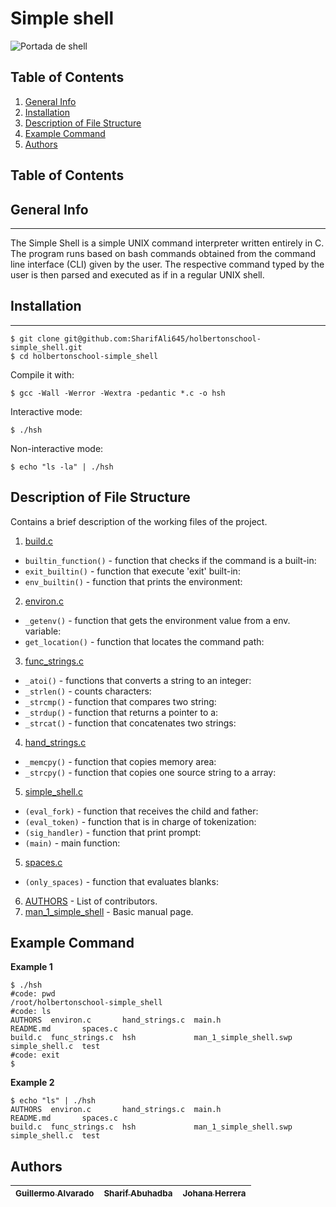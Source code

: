 # Simple shell

![Portada de shell](https://dotrungquan.info/wp-content/uploads/2021/07/shell-script.jpeg)

## Table of Contents
1. [General Info](#general-info)
2. [Installation](#installation)
3. [Description of File Structure](#description-of-file-structure)
4. [Example Command](#example-command)
5. [Authors](#authors)

## Table of Contents

## General Info
***
The Simple Shell is a simple UNIX command interpreter written entirely in C. The program runs based on bash commands obtained from the command line interface (CLI) given by the user. The respective command typed by the user is then parsed and executed as if in a regular UNIX shell.

## Installation
***
```
$ git clone git@github.com:SharifAli645/holbertonschool-simple_shell.git
$ cd holbertonschool-simple_shell
```
Compile it with:
```
$ gcc -Wall -Werror -Wextra -pedantic *.c -o hsh
```
Interactive mode:

```
$ ./hsh
```

Non-interactive mode:

```
$ echo "ls -la" | ./hsh
```

## Description of File Structure

Contains a brief description of the working files of the project.

1. [build.c](build.c)
  * ``builtin_function()`` - function that checks if the command is a built-in:
  * ``exit_builtin()`` - function that execute 'exit' built-in:
  * ``env_builtin()`` - function that prints the environment:
2. [environ.c](environ.c)
  * ``_getenv()`` - function that gets the environment value from a env. variable:
  * ``get_location()`` - function that locates the command path:
3. [func_strings.c](func_strings.c)
  * ``_atoi()`` - functions that converts a string to an integer:
  * ``_strlen()`` - counts characters:
  * ``_strcmp()`` - function that compares two string:
  * ``_strdup()`` - function that returns a pointer to a:
  * ``_strcat()`` - function that concatenates two strings:
4. [hand_strings.c](hand_strings.c)
  * ``_memcpy()`` - function that copies memory area:
  * ``_strcpy()`` - function that copies one source string to a array:
5. [simple_shell.c](simple_shell.c)
  * ``(eval_fork)`` - function that receives the child and father:
  * ``(eval_token)`` - function that is in charge of tokenization:
  * ``(sig_handler)`` - function that print prompt:
  * ``(main)`` - main function:
5. [spaces.c](spaces.c)
  * ``(only_spaces)`` - function that evaluates blanks:
6. [AUTHORS](AUTHORS) - List of contributors.
7. [man_1_simple_shell](man_1_simple_shell) - Basic manual page.

## Example Command

**Example 1**
```
$ ./hsh
#code: pwd
/root/holbertonschool-simple_shell
#code: ls
AUTHORS  environ.c       hand_strings.c  main.h                  README.md       spaces.c
build.c  func_strings.c  hsh             man_1_simple_shell.swp  simple_shell.c  test
#code: exit
$
```
**Example 2**
```
$ echo "ls" | ./hsh
AUTHORS  environ.c       hand_strings.c  main.h                  README.md       spaces.c
build.c  func_strings.c  hsh             man_1_simple_shell.swp  simple_shell.c  test
```

## Authors
| [<sub> Guillermo Alvarado </sub>](https://github.com/Sonnydread) | [<sub> Sharif Abuhadba </sub>](https://github.com/SharifAli645) | [<sub> Johana Herrera </sub>](https://github.com/Johana-RHP) |
| :---: | :---: | :---: |

